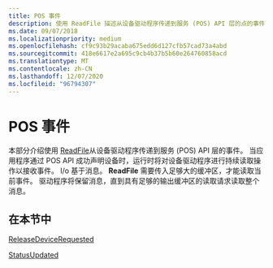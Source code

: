 ```yaml
---
title: POS 事件
description: 使用 ReadFile 描述从设备驱动程序传递到服务 (POS) API 层的点的事件。
ms.date: 09/07/2018
ms.localizationpriority: medium
ms.openlocfilehash: cf9c93b29acaba675edd6d127cfb57cad73a4abd
ms.sourcegitcommit: 418e6617e2a695c9cb4b37b5b60e264760858acd
ms.translationtype: MT
ms.contentlocale: zh-CN
ms.lasthandoff: 12/07/2020
ms.locfileid: "96794307"
---
```

# <a name="pos-events"></a>POS 事件

本部分介绍使用 [ReadFile](/windows/win32/api/fileapi/nf-fileapi-readfile)从设备驱动程序传递到服务 (POS) API 层的事件。 当应用程序通过 POS API 成功声明设备时，运行时将对设备驱动程序进行持续读取操作以接收事件。 I/o 基于消息。 **ReadFile** 需要传入足够大的缓冲区，才能读取当前事件。 驱动程序将保留消息，直到具有足够的输出缓冲区的读取请求读取整个消息。

## <a name="in-this-section"></a>在本节中

[ReleaseDeviceRequested](releasedevicerequested.md)

[StatusUpdated](statusupdated.md)
